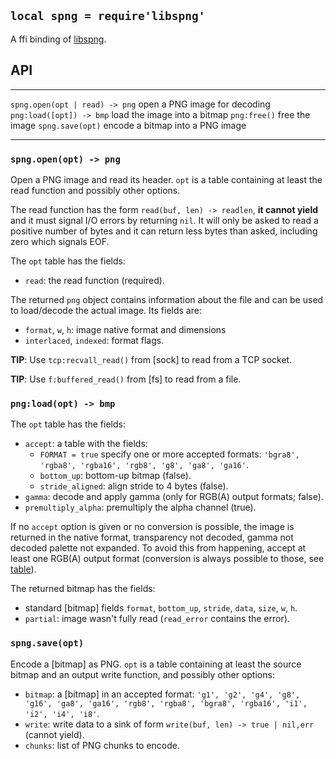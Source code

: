 
## `local spng = require'libspng'`

A ffi binding of [libspng](https://libspng.org/).

## API

------------------------------------ -----------------------------------------
`spng.open(opt | read) -> png`       open a PNG image for decoding
`png:load([opt]) -> bmp`             load the image into a bitmap
`png:free()`                         free the image
`spng.save(opt)`                     encode a bitmap into a PNG image
------------------------------------ -----------------------------------------

### `spng.open(opt) -> png`

Open a PNG image and read its header. `opt` is a table containing at least
the read function and possibly other options.

The read function has the form `read(buf, len) -> readlen`, **it cannot yield**
and it must signal I/O errors by returning `nil`. It will only be asked
to read a positive number of bytes and it can return less bytes than asked,
including zero which signals EOF.

The `opt` table has the fields:

  * `read`: the read function (required).

The returned `png` object contains information about the file and can be used
to load/decode the actual image. Its fields are:

* `format`, `w`, `h`: image native format and dimensions
* `interlaced`, `indexed`: format flags.

__TIP__: Use `tcp:recvall_read()` from [sock] to read from a TCP socket.

__TIP__: Use `f:buffered_read()` from [fs] to read from a file.

### `png:load(opt) -> bmp`

The `opt` table has the fields:

* `accept`: a table with the fields:
  * `FORMAT = true` specify one or more accepted formats:
  `'bgra8', 'rgba8', 'rgba16', 'rgb8', 'g8', 'ga8', 'ga16'`.
  * `bottom_up`: bottom-up bitmap (false).
  * `stride_aligned`: align stride to 4 bytes (false).
* `gamma`: decode and apply gamma (only for RGB(A) output formats; false).
* `premultiply_alpha`: premultiply the alpha channel (true).

If no `accept` option is given or no conversion is possible, the image
is returned in the native format, transparency not decoded, gamma not decoded
palette not expanded. To avoid this from happening, accept at least one RGB(A)
output format (conversion is always possible to those, see [table]).

[table]: https://github.com/randy408/libspng/blob/master/docs/decode.md#supported-format-flag-combinations

The returned bitmap has the fields:
* standard [bitmap] fields `format`, `bottom_up`, `stride`, `data`, `size`, `w`, `h`.
* `partial`: image wasn't fully read (`read_error` contains the error).

### `spng.save(opt)`

Encode a [bitmap] as PNG. `opt` is a table containing at least the source
bitmap and an output write function, and possibly other options:

* `bitmap`: a [bitmap] in an accepted format: `'g1', 'g2', 'g4', 'g8', 'g16',
'ga8', 'ga16', 'rgb8', 'rgba8', 'bgra8', 'rgba16', 'i1', 'i2', 'i4', 'i8'`.
* `write`: write data to a sink of form `write(buf, len) -> true | nil,err`
(cannot yield).
* `chunks`: list of PNG chunks to encode.
